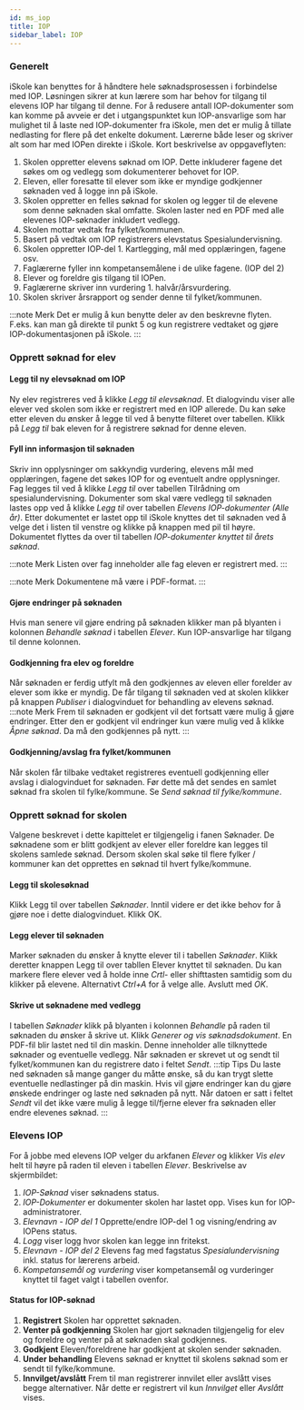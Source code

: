 ```yaml
---
id: ms_iop
title: IOP
sidebar_label: IOP
---
```


### Generelt
iSkole kan benyttes for å håndtere hele søknadsprosessen i forbindelse med IOP. Løsningen sikrer at kun lærere som har behov for tilgang til elevens IOP har tilgang til denne. For å redusere antall IOP-dokumenter som kan komme på avveie er det i utgangspunktet kun IOP-ansvarlige som har mulighet til å laste ned IOP-dokumenter fra iSkole, men det er mulig å tillate nedlasting for flere på det enkelte dokument. Lærerne både leser og skriver alt som har med IOPen direkte i iSkole. Kort beskrivelse av oppgaveflyten:
1. Skolen oppretter elevens søknad om IOP. Dette inkluderer fagene det søkes om og vedlegg som dokumenterer behovet for IOP.
2. Eleven, eller foresatte til elever som ikke er myndige godkjenner søknaden ved å logge inn på iSkole.
3. Skolen oppretter en felles søknad for skolen og legger til de elevene som denne søknaden skal omfatte. Skolen laster ned en PDF med alle elevenes IOP-søknader inkludert vedlegg.
4. Skolen mottar vedtak fra fylket/kommunen.
5. Basert på vedtak om IOP registrerers elevstatus Spesialundervisning.
6. Skolen oppretter IOP-del 1. Kartlegging, mål med opplæringen, fagene osv.
7. Faglærerne fyller inn kompetansemålene i de ulike fagene. (IOP del 2)
8. Elever og foreldre gis tilgang til IOPen.
9. Faglærerne skriver inn vurdering 1. halvår/årsvurdering.
10. Skolen skriver årsrapport og sender denne til fylket/kommunen.

:::note Merk
Det er mulig å kun benytte deler av den beskrevne flyten. F.eks. kan man gå direkte til punkt 5 og kun registrere vedtaket og gjøre IOP-dokumentasjonen på iSkole.
:::


### Opprett søknad for elev
#### Legg til ny elevsøknad om IOP
Ny elev registreres ved å klikke _Legg til elevsøknad_. Et dialogvindu viser alle elever ved skolen som ikke er registrert med en IOP allerede. Du kan søke etter eleven du ønsker å legge til ved å benytte filteret over tabellen. Klikk på _Legg til_ bak eleven for å registrere søknad for denne eleven.
#### Fyll inn informasjon til søknaden
Skriv inn opplysninger om sakkyndig vurdering, elevens mål med opplæringen, fagene det søkes IOP for og eventuelt andre opplysninger. Fag legges til ved å klikke _Legg til_ over tabellen Tilrådning om spesialundervisning. Dokumenter som skal være vedlegg til søknaden lastes opp ved å klikke _Legg til_ over tabellen _Elevens IOP-dokumenter (Alle år)_. Etter dokumentet er lastet opp til iSkole knyttes det til søknaden ved å velge det i listen til venstre og klikke på knappen med pil til høyre. Dokumentet flyttes da over til tabellen _IOP-dokumenter knyttet til årets søknad_.

:::note Merk
Listen over fag inneholder alle fag eleven er registrert med.
:::

:::note Merk
Dokumentene må være i PDF-format.
:::

#### Gjøre endringer på søknaden
Hvis man senere vil gjøre endring på søknaden klikker man på blyanten i kolonnen _Behandle søknad_ i tabellen _Elever_. Kun IOP-ansvarlige har tilgang til denne kolonnen.

#### Godkjenning fra elev og foreldre
Når søknaden er ferdig utfylt må den godkjennes av eleven eller forelder av elever som ikke er myndig. De får tilgang til søknaden ved at skolen klikker på knappen _Publiser_ i dialogvinduet for behandling av elevens søknad.
:::note Merk
Frem til søknaden er godkjent vil det fortsatt være mulig å gjøre endringer. Etter den er godkjent vil endringer kun være mulig ved å klikke _Åpne søknad_. Da må den godkjennes på nytt.
:::

#### Godkjenning/avslag fra fylket/kommunen
Når skolen får tilbake vedtaket registreres eventuell godkjenning eller avslag i dialogvinduet for søknaden. Før dette må det sendes en samlet søknad fra skolen til fylke/kommune. Se _Send søknad til fylke/kommune_.

### Opprett søknad for skolen
Valgene beskrevet i dette kapittelet er tilgjengelig i fanen Søknader. De søknadene som er blitt godkjent av elever eller foreldre kan legges til skolens samlede søknad. Dersom skolen skal søke til flere fylker / kommuner kan det opprettes en søknad til hvert fylke/kommune.

#### Legg til skolesøknad
Klikk Legg til over tabellen _Søknader_. Inntil videre er det ikke behov for å gjøre noe i dette dialogvinduet. Klikk OK.
#### Legg elever til søknaden
Marker søknaden du ønsker å knytte elever til i tabellen _Søknader_. Klikk deretter knappen Legg til over tabllen Elever knyttet til søknaden. Du kan markere flere elever ved å holde inne _Crtl-_ eller shifttasten samtidig som du klikker på elevene. Alternativt _Ctrl+A_ for å velge alle. Avslutt med _OK_.
#### Skrive ut søknadene med vedlegg
I tabellen _Søknader_ klikk på blyanten i kolonnen _Behandle_ på raden til søknaden du ønsker å skrive ut. Klikk _Generer og vis søknadsdokument_. En PDF-fil blir lastet ned til din maskin. Denne inneholder alle tilknyttede søknader og eventuelle vedlegg. Når søknaden er skrevet ut og sendt til fylket/kommunen kan du registrere dato i feltet _Sendt_. 
:::tip Tips
Du laste ned søknaden så mange ganger du måtte ønske, så du kan trygt slette eventuelle nedlastinger på din maskin. Hvis vil gjøre endringer kan du gjøre ønskede endringer og laste ned søknaden på nytt. Når datoen er satt i feltet _Sendt_ vil det ikke være mulig å legge til/fjerne elever fra søknaden eller endre elevenes søknad.
:::

### Elevens IOP
For å jobbe med elevens IOP velger du arkfanen _Elever_ og klikker _Vis elev_ helt til høyre på raden til eleven i tabellen _Elever_.
Beskrivelse av skjermbildet:
1. _IOP-Søknad_ viser søknadens status.
2. _IOP-Dokumenter_ er dokumenter skolen har lastet opp. Vises kun for IOP-administratorer.
3. _Elevnavn - IOP del 1_ Opprette/endre IOP-del 1 og visning/endring av IOPens status.
4. _Logg_ viser logg hvor skolen kan legge inn fritekst.
5. _Elevnavn - IOP del 2_ Elevens fag med fagstatus _Spesialundervisning_ inkl. status for lærerens arbeid.
6. _Kompetansemål og vurdering_ viser kompetansemål og vurderinger knyttet til faget valgt i tabellen ovenfor.

#### Status for IOP-søknad
1. **Registrert** Skolen har opprettet søknaden.
2. **Venter på godkjenning** Skolen har gjort søknaden tilgjengelig for elev og foreldre og venter på at søknaden skal godkjennes.
3. **Godkjent** Eleven/foreldrene har godkjent at skolen sender søknaden.
4. **Under behandling** Elevens søknad er knyttet til skolens søknad som er sendt til fylke/kommune.
5. **Innvilget/avslått** Frem til man registrerer innvilet eller avslått vises begge alternativer. Når dette er registrert vil kun _Innvilget_ eller _Avslått_
vises.
